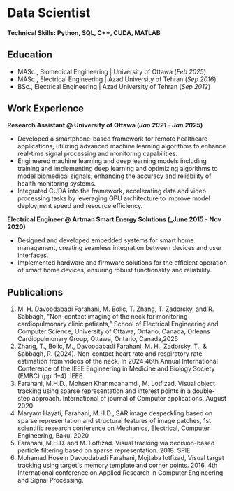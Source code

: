 # Data Scientist

#### Technical Skills: Python, SQL, C++, CUDA, MATLAB

## Education
- MASc., Biomedical Engineering | University of Ottawa (_Feb 2025_)								       		
- MASc., Electrical Engineering	| Azad University of Tehran (_Sep 2016_)	 			        		
- BSc., Electrical Engineering | Azad University of Tehran (_Sep 2012_)

## Work Experience
**Research Assistant @ University of Ottawa (_Jan 2021 - Jan 2025_)**
- Developed a smartphone-based framework for remote healthcare applications, utilizing advanced machine learning algorithms to enhance real-time signal processing and monitoring capabilities.
- Engineered machine learning and deep learning models including training and implementing deep learning and optimizing algorithms to model biomedical signals, enhancing the accuracy and reliability of health monitoring systems.
- Integrated CUDA into the framework, accelerating data and video processing tasks by leveraging GPU architecture to improve model deployment speed and resource efficiency.

**Electrical Engineer @ Artman Smart Energy Solutions (_June 2015 - Nov 2020)**
- Designed and developed embedded systems for smart home management, creating seamless integration between devices and user interfaces.
- Implemented hardware and firmware solutions for the efficient operation of smart home devices, ensuring robust functionality and reliability.


## Publications
1. M. H. Davoodabadi Farahani, M. Bolic, T. Zhang, T. Zadorsky, and R. Sabbagh, "Non-contact imaging of the neck for monitoring cardiopulmonary clinic patients," School of Electrical Engineering and Computer Science, University of Ottawa, Ontario, Canada, Orleans Cardiopulmonary Group, Ottawa, Ontario, Canada,2025
2. Zhang, T., Bolic, M., Davoodabadi Farahani, M. H., Zadorsky, T., & Sabbagh, R. (2024). Non-contact heart rate and respiratory rate estimation from videos of the neck. In 2024 46th Annual International Conference of the IEEE Engineering in Medicine and Biology Society (EMBC) (pp. 1–4). IEEE.
3. Farahani, M.H.D., Mohsen Khanmoahamdi, M. Lotfizad. Visual object tracking using sparse representation and interest points in a double-step approach. International of journal of Computer applications, August 2020
4. Maryam Hayati, Farahani, M.H.D., SAR image despeckling based on sparse representation and structural features of image patches, 1st scientific research conference on Mechanics, Electrical, Computer Engineering, Baku. 2020
5. Farahani, M.H.D. and M. Lotfizad. Visual tracking via decision-based particle filtering based on sparse representation. 2018. SPIE
6.  Mohamad Hosein Davoodabadi Farahani, Mojtaba lotfizad, Visual target tracking using target's memory template and corner points. 2016. 4th International conference on Applied Research in Computer Engineering and Signal Processing.
